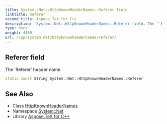 ```yaml
---
title: System::Net::HttpKnownHeaderNames::Referer field
linktitle: Referer
second_title: Aspose.TeX for C++
description: 'System::Net::HttpKnownHeaderNames::Referer field. The ''Referer'' header name in C++.'
type: docs
weight: 4400
url: /cpp/system.net/httpknownheadernames/referer/
---
```

## Referer field


The 'Referer' header name.

```cpp
static const String System::Net::HttpKnownHeaderNames::Referer
```

## See Also

* Class [HttpKnownHeaderNames](../)
* Namespace [System::Net](../../)
* Library [Aspose.TeX for C++](../../../)

